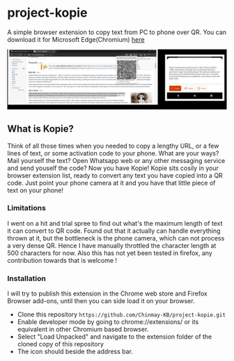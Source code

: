 # project-kopie
A simple browser extension to copy text from PC to phone over QR. You can download it for Microsoft Edge(Chromium) [here](https://microsoftedge.microsoft.com/addons/detail/kopie/llmgkefkiomomhcbnakdhpcaoadebhpl)

![Use case 1](https://raw.githubusercontent.com/Chinmay-KB/project-kopie/master/screenshots/kopie1.jpg)

## What is Kopie?
Think of all those times when you needed to copy a lengthy URL, or a few lines of text, or some activation code to your phone. What are your ways? Mail yourself the text? Open Whatsapp web or any other messaging service and send youself the code? Now you have Kopie!
Kopie sits cosily in your browser extension list, ready to convert any text you have copied into a QR code. Just point your phone camera at it and you have that little piece of text on your phone!

### Limitations
I went on a hit and trial spree to find out what's the maximum length of text it can convert to QR code. Found out that it actually can handle everything thrown at it, but the bottleneck is the phone camera, which can not process a very dense QR. Hence I have manually throttled the character length at 500 characters for now. Also this has not yet been tested in firefox, any contribution towards that is welcome !

### Installation
I will try to publish this extension in the Chrome web store and Firefox Browser add-ons, until then you can side load it on your browser.
* Clone this repository `https://github.com/Chinmay-KB/project-kopie.git`
* Enable developer mode by going to chrome://extensions/ or its equivalent in other Chromium based browser.
* Select "Load Unpacked" and navigate to the extension folder of the cloned copy of this repository
* The icon should beside the address bar.
